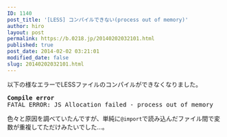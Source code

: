 ```yaml
---
ID: 1140
post_title: '[LESS] コンパイルできない(process out of memory)'
author: hiro
layout: post
permalink: https://b.0218.jp/20140202032101.html
published: true
post_date: 2014-02-02 03:21:01
modified_date: false
slug: 20140202032101.html
---
```

以下の様なエラーでLESSファイルのコンパイルができなくなりました。
<pre><b>Compile error</b>
FATAL ERROR: JS Allocation failed - process out of memory</pre>
<!--more-->
色々と原因を調べていたんですが、単純に<code>@import</code>で読み込んだファイル間で変数が重複してただけみたいでした…。